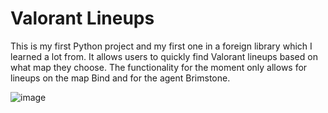 
# Valorant Lineups

This is my first Python project and my first one in a foreign library which I learned a lot from. It allows users to quickly find Valorant lineups based on what map they choose. The functionality for the moment only allows for lineups on the map Bind and for the agent Brimstone.

![image](https://github.com/corznet/ValoLineup/assets/43306771/4d8737fd-4a4b-421b-961e-da6dbcb7d4de)
